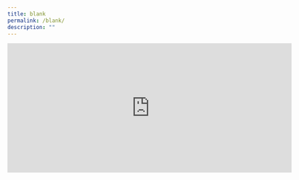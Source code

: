 ```yaml
---
title: blank
permalink: /blank/
description: ""
---
```

<iframe src="https://player.vimeo.com/video/754087974?h=cc312835d3" width="640" height="292" frameborder="0" allow="autoplay; fullscreen; picture-in-picture" allowfullscreen></iframe>

